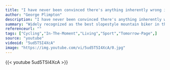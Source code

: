 ```yaml
---
title: "I have never been convinced there's anything inherently wrong in having fun."
author: "George Plimpton"
description: "I have never been convinced there's anything inherently wrong in having fun. - George Plimpton quotes from GetInspired365.com"
summary: "Widely recognized as the best slopestyle mountain biker in the world, Brandon Semenuk has become the first mountain biker to film a full segment in a single continuous shot. This uninterrupted shot was filmed by the most advanced gyro-stabilized camera system, the GSS C520, mounted to a truck on a custom road built next to a custom trail that took three weeks to build. This true cinematic achievement required perfect coordination between Semenuk, Anthill Films, and TGR with regard to athleticism"
referenceurl: ""
tags: ["Cycling","In-The-Moment","Living","Sport","Tomorrow-Page",]
source: "youtube"
videoid: "5ud5T5I4XcA"
image: "https://img.youtube.com/vi/5ud5T5I4XcA/0.jpg"
---
```


{{< youtube 5ud5T5I4XcA >}}

